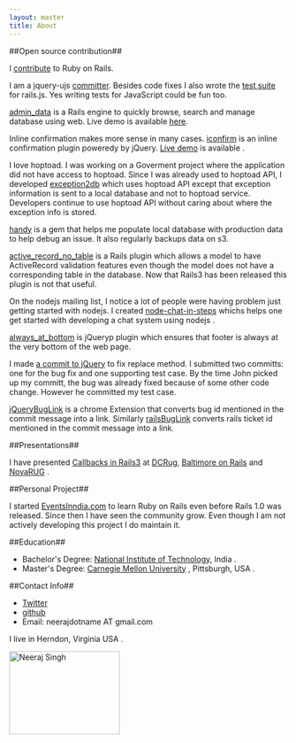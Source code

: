 ```yaml
---
layout: master
title: About
---
```


##Open source contribution##

I [contribute](http://contributors.rubyonrails.org/contributors/neeraj-singh/commits) to Ruby on Rails.

I am a jquery-ujs [committer](http://github.com/rails/jquery-ujs/commits/master?author=neerajdotname). Besides code fixes I also wrote the [test suite](http://twitter.com/josevalim/status/15171367066) for rails.js. Yes writing tests for JavaScript could be fun too.

[admin_data](http://github.com/neerajdotname/admin_data) is a Rails engine to quickly browse, search and manage database using web. Live demo is available [here](http://admin-data-test.heroku.com/admin_data).

Inline confirmation makes more sense in many cases. [iconfirm](http://github.com/neerajdotname/iconfirm) is an inline confirmation plugin poweredy by jQuery.  [Live demo]( http://neerajdotname.github.com/iconfirm) is available .

I love hoptoad. I was working on a Goverment project where the application did not have access to hoptoad. Since I was already used to hoptoad API, I developed [exception2db](http://github.com/neerajdotname/exception2db) which uses hoptoad API except that exception information is sent to a local database and not to hoptoad service. Developers continue to use hoptoad API without caring about where the exception info is stored.

[handy](http://github.com/neerajdotname/handy) is a gem that helps me populate local database with production data to help debug an issue. It also regularly backups data on s3.

[active_record_no_table](http://github.com/neerajdotname/active_record_no_table) is a Rails plugin which allows a model to have ActiveRecord validation features even though the model does not have a corresponding table in the database. Now that Rails3 has been released this plugin is not that useful.

On the nodejs mailing list, I notice a lot of people were having problem just getting started with nodejs.  I created [node-chat-in-steps](http://github.com/neerajdotname/node-chat-in-steps) whichs helps one get started with developing a chat system using nodejs .

[always_at_bottom](http://github.com/neerajdotname/always_at_bottom) is jQueryp plugin which ensures that footer is always at the very bottom of the web page.

I made [a commit to jQuery](http://github.com/jquery/jquery/commit/532bec4c694532acbe2e14ad3b6ff72a4da90be0) to fix replace method. I submitted two committs: one for the bug fix and one supporting test case. By  the time John picked up my committ, the bug was already fixed because of some other code change.  However he committed my test case.

[jQueryBugLink](http://github.com/neerajdotname/jQueryBugLink) is a chrome Extension that converts bug id mentioned in the commit message into a link. Similarly [railsBugLink](https://github.com/neerajdotname/railsBugLink) converts rails ticket id mentioned in the commit message into a link.

##Presentations##

I have presented [Callbacks in Rails3](http://callbacks-in-rails3.heroku.com) at [DCRug](http://www.meetup.com/dcruby/calendar/13808757), [Baltimore on Rails](http://www.meetup.com/bmore-on-rails/calendar/15159698) and [NovaRUG](http://novarug.org/articles/2010/11/23/nov-30-callbacks-in-rails3-by-neeraj-singh) .

##Personal Project##

I started [EventsInndia.com](http://www.eventsinindia.com) to learn Ruby on Rails even before Rails 1.0 was released. Since then I have seen the community grow. Even though I am not actively developing this project I do maintain it.

##Education##

* Bachelor's Degree: [National Institute of Technology](http://www.nitt.edu), India .
* Master's Degree: [Carnegie Mellon University](http://www.cmu.edu) , Pittsburgh, USA .

##Contact Info##

* [Twitter](http://twitter.com/neerajdotname)
* [github](http://github.com/neerajdotname)
* Email: neerajdotname AT gmail.com

I live in Herndon, Virginia USA .

<img src='http://profile.ak.fbcdn.net/hprofile-ak-snc4/hs358.snc4/41764_516984459_6138_n.jpg' width='200' height='150' alt='Neeraj Singh'/>
